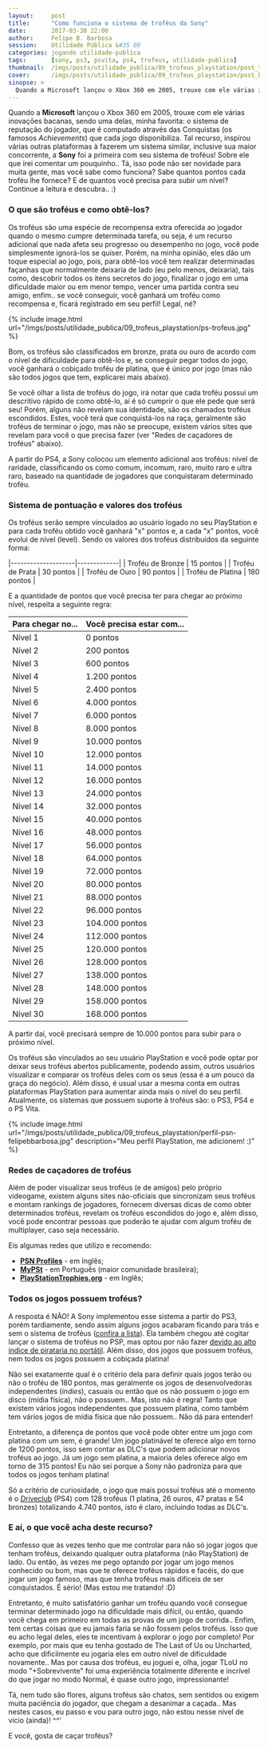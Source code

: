 ```yaml
---
layout:     post
title:      "Como funciona o sistema de troféus da Sony"
date:       2017-03-30 22:00
author:     Felipe B. Barbosa
session:    Utilidade Pública &#35 09
categories: jogando utilidade-publica
tags:       [sony, ps3, psvita, ps4, trofeus, utilidade-publica]
thumbnail:  /imgs/posts/utilidade_publica/09_trofeus_playstation/post_thumbnail.jpg
cover:      /imgs/posts/utilidade_publica/09_trofeus_playstation/post_header.jpg
sinopse: >
  Quando a Microsoft lançou o Xbox 360 em 2005, trouxe com ele várias inovações bacanas, sendo uma delas, minha favorita: o sistema de reputação do jogador, que é computado através das Conquistas (os famosos Achievements) que cada jogo disponibiliza. Tal recurso, inspirou várias outras plataformas à fazerem um sistema similar, inclusive sua maior concorrente, a Sony foi a primeira com seu sistema de troféus! Sobre ele que irei comentar um pouquinho.. Tá, isso pode não ser novidade para muita gente, mas você sabe como funciona? Sabe quantos pontos cada troféu lhe fornece? E de quantos você precisa para subir um nível? Continue a leitura e descubra.. :)
---
```

Quando a **Microsoft** lançou o Xbox 360 em 2005, trouxe com ele várias inovações bacanas, sendo uma delas, minha favorita: o sistema de reputação do jogador, que é computado através das Conquistas (os famosos *Achievements*) que cada jogo disponibiliza. Tal recurso, inspirou várias outras plataformas à fazerem um sistema similar, inclusive sua maior concorrente, a **Sony** foi a primeira com seu sistema de troféus! Sobre ele que irei comentar um pouquinho.. Tá, isso pode não ser novidade para muita gente, mas você sabe como funciona? Sabe quantos pontos cada troféu lhe fornece? E de quantos você precisa para subir um nível? Continue a leitura e descubra.. :)

### O que são troféus e como obtê-los?

Os troféus são uma espécie de recompensa extra oferecida ao jogador quando o mesmo cumpre determinada tarefa, ou seja, é um recurso adicional que nada afeta seu progresso ou desempenho no jogo, você pode simplesmente ignorá-los se quiser. Porém, na minha opinião, eles dão um toque especial ao jogo, pois, para obtê-los você tem realizar determinadas façanhas que normalmente deixaria de lado (eu pelo menos, deixaria), tais como, descobrir todos os itens secretos do jogo, finalizar o jogo em uma dificuldade maior ou em menor tempo, vencer uma partida contra seu amigo, enfim.. se você conseguir, você ganhará um troféu como recompensa e, ficará registrado em seu perfil! Legal, né?

{% include image.html url="/imgs/posts/utilidade_publica/09_trofeus_playstation/ps-trofeus.jpg" %}

Bom, os troféus são classificados em bronze, prata ou ouro de acordo com o nível de dificuldade para obtê-los e, se conseguir pegar todos do jogo, você ganhará o cobiçado troféu de platina, que é único por jogo (mas não são todos jogos que tem, explicarei mais abaixo).

Se você olhar a lista de troféus do jogo, irá notar que cada troféu possui um descritivo rápido de como obtê-lo, aí é só cumprir o que ele pede que será seu! Porém, alguns não revelam sua identidade, são os chamados troféus escondidos. Estes, você terá que conquistá-los na raça, geralmente são troféus de terminar o jogo, mas não se preocupe, existem vários sites que revelam para você o que precisa fazer (ver "Redes de caçadores de troféus" abaixo).

A partir do PS4, a Sony colocou um elemento adicional aos troféus: nível de raridade, classificando os como comum, incomum, raro, muito raro e ultra raro, baseado na quantidade de jogadores que conquistaram determinado troféu.

### Sistema de pontuação e valores dos troféus

Os troféus serão sempre vinculados ao usuário logado no seu PlayStation e para cada troféu obtido você ganhará "x" pontos e, a cada "x" pontos, você evolui de nível (level). Sendo os valores dos troféus distribuídos da seguinte forma:

|--------------------|-------------|
| Troféu de Bronze   | 15 pontos   |
| Troféu de Prata    | 30 pontos   |
| Troféu de Ouro     | 90 pontos   |
| Troféu de Platina  | 180 pontos  |  

E a quantidade de pontos que você precisa ter para chegar ao próximo nível, respeita a seguinte regra:

| Para chegar no...     | Você precisa estar com... |
|-----------------------|---------------------------|
| Nível 1               | 0 pontos                  |
| Nível 2               | 200 pontos                |
| Nível 3               | 600 pontos                |
| Nível 4               | 1.200 pontos              |
| Nível 5               | 2.400 pontos              |
| Nível 6               | 4.000 pontos              |
| Nível 7               | 6.000 pontos              |
| Nível 8               | 8.000 pontos              |
| Nível 9               | 10.000 pontos             |
| Nível 10              | 12.000 pontos             |
| Nível 11              | 14.000 pontos             |
| Nível 12              | 16.000 pontos             |
| Nível 13              | 24.000 pontos             |
| Nível 14              | 32.000 pontos             |
| Nível 15              | 40.000 pontos             |
| Nível 16              | 48.000 pontos             |
| Nível 17              | 56.000 pontos             |
| Nível 18              | 64.000 pontos             |
| Nível 19              | 72.000 pontos             |
| Nível 20              | 80.000 pontos             |
| Nível 21              | 88.000 pontos             |
| Nível 22              | 96.000 pontos             |
| Nível 23              | 104.000 pontos            |
| Nível 24              | 112.000 pontos            |
| Nível 25              | 120.000 pontos            |
| Nível 26              | 128.000 pontos            |
| Nível 27              | 138.000 pontos            |
| Nível 28              | 148.000 pontos            |
| Nível 29              | 158.000 pontos            |
| Nível 30              | 168.000 pontos            |

A partir daí, você precisará sempre de 10.000 pontos para subir para o próximo nível.

Os troféus são vinculados ao seu usuário PlayStation e você pode optar por deixar seus troféus abertos publicamente, podendo assim, outros usuários visualizar e comparar os troféus deles com os seus (essa é a um pouco da graça do negócio). Além disso, é usual usar a mesma conta em outras plataformas PlayStation para aumentar ainda mais o nível do seu perfil. Atualmente, os sistemas que possuem suporte à troféus são: o PS3, PS4 e o PS Vita.

{% include image.html url="/imgs/posts/utilidade_publica/09_trofeus_playstation/perfil-psn-felipebbarbosa.jpg"
   description="Meu perfil PlayStation, me adicionem! :)" %}

### Redes de caçadores de troféus

Além de poder visualizar seus troféus (e de amigos) pelo próprio videogame, existem alguns sites não-oficiais que sincronizam seus troféus e montam rankings de jogadores, fornecem diversas dicas de como obter determinados troféus, revelam os troféus escondidos do jogo e, além disso, você pode encontrar pessoas que poderão te ajudar com algum troféu de multiplayer, caso seja necessário.

Eis algumas redes que utilizo e recomendo:

- **[PSN Profiles](https://psnprofiles.com/)** - em Inglês;
- **[MyPSt](http://mypst.com.br/)** - em Português (maior comunidade brasileira);
- **[PlayStationTrophies.org](http://www.playstationtrophies.org/profile/)** - em Inglês;

### Todos os jogos possuem troféus?

A resposta é NÃO! A Sony implementou esse sistema a partir do PS3, porém tardiamente, sendo assim alguns jogos acabaram ficando para trás e sem o sistema de troféus ([confira a lista](/jogando/utilidade-publica/2016/07/13/lista-jogos-sem-trofeus-ps3.html)). Ela também chegou até cogitar lançar o sistema de troféus no PSP, mas optou por não fazer [devido ao alto índice de  pirataria no portátil](https://jogos.uol.com.br/ultimas-noticias/2009/06/09/pirataria-matou-sistema-de-trofeus-do-psp-diz-sony.htm). Além disso, dos jogos que possuem troféus, nem todos os jogos possuem a cobiçada platina!

Não sei exatamente qual é o critério dela para definir quais jogos terão ou não o troféu de 180 pontos, mas geralmente os jogos de desenvolvedoras independentes (*indies*), casuais ou então que os não possuem o jogo em disco (mídia física), não o possuem.. Mas, isto não é regra! Tanto que existem vários jogos independentes que possuem platina, como também tem vários jogos de mídia física que não possuem.. Não dá para entender!

Entretanto, a diferença de pontos que você pode obter entre um jogo com platina com um sem, é grande! Um jogo platinável te oferece algo em torno de 1200 pontos, isso sem contar as DLC's que podem adicionar novos troféus ao jogo. Já um jogo sem platina, a maioria deles oferece algo em torno de 315 pontos! Eu não sei porque a Sony não padroniza para que todos os jogos tenham platina!

Só a critério de curiosidade, o jogo que mais possuí troféus até o momento é o [Driveclub](https://psnprofiles.com/games?order=points) (PS4) com 128 troféus (1 platina, 26 ouros, 47 pratas e 54 bronzes) totalizando 4.740 pontos, isto é claro, incluindo todas as DLC's.

### E aí, o que você acha deste recurso?

Confesso que às vezes tenho que me controlar para não só jogar jogos que tenham troféus, deixando qualquer outra plataforma (não PlayStation) de lado. Ou então, às vezes me pego optando por jogar um jogo menos conhecido ou bom, mas que te oferece troféus rápidos e facéis, do que jogar um jogo famoso, mas que tenha troféus mais difíceis de ser conquistados. É sério! (Mas estou me tratando! :D)

Entretanto, é muito satisfatório ganhar um troféu quando você consegue terminar determinado jogo na dificuldade mais difícil, ou então, quando você chega em primeiro em todas as provas de um jogo de corrida.. Enfim, tem certas coisas que eu jamais faria se não fossem pelos troféus. Isso que eu acho legal deles, eles te incentivam à explorar o jogo por completo! Por exemplo, por mais que eu tenha gostado de The Last of Us ou Uncharted, acho que dificilmente eu jogaria eles em outro nível de dificuldade novamente.. Mas por causa dos troféus, eu joguei e, olha, jogar TLoU no modo "+Sobrevivente" foi uma experiência totalmente diferente e incrível do que jogar no modo Normal, é quase outro jogo, impressionante!

Tá, nem tudo são flores, alguns troféus são chatos, sem sentidos ou exigem muita paciência do jogador, que chegam a desanimar a caçada.. Mas nestes casos, eu passo e vou para outro jogo, não estou nesse nível de vício (ainda)! ^^'

E você, gosta de caçar troféus?  

